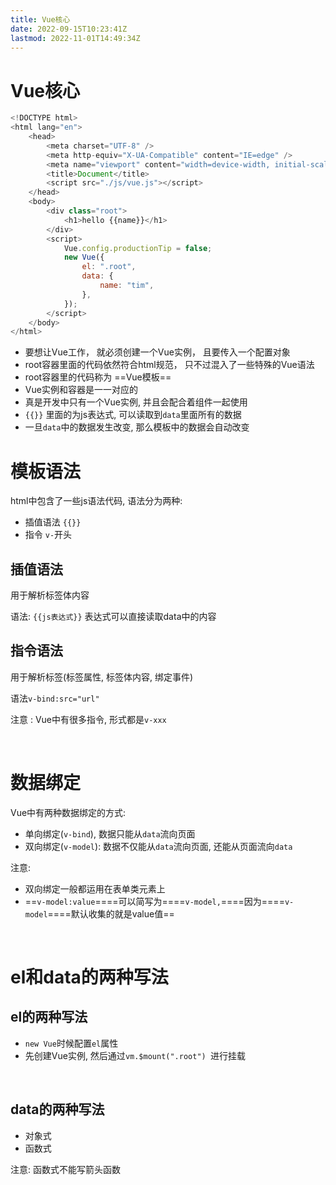 ```yaml
---
title: Vue核心
date: 2022-09-15T10:23:41Z
lastmod: 2022-11-01T14:49:34Z
---
```


# Vue核心

```js
<!DOCTYPE html>
<html lang="en">
    <head>
        <meta charset="UTF-8" />
        <meta http-equiv="X-UA-Compatible" content="IE=edge" />
        <meta name="viewport" content="width=device-width, initial-scale=1.0" />
        <title>Document</title>
        <script src="./js/vue.js"></script>
    </head>
    <body>
        <div class="root">
            <h1>hello {{name}}</h1>
        </div>
        <script>
            Vue.config.productionTip = false;
            new Vue({
                el: ".root",
                data: {
                    name: "tim",
                },
            });
        </script>
    </body>
</html>
```

* 要想让Vue工作， 就必须创建一个Vue实例， 且要传入一个配置对象
* root容器里面的代码依然符合html规范， 只不过混入了一些特殊的Vue语法
* root容器里的代码称为 ==Vue模板==
* Vue实例和容器是一一对应的
* 真是开发中只有一个Vue实例, 并且会配合着组件一起使用
* `{{}}` 里面的为js表达式, 可以读取到`data`里面所有的数据
* 一旦`data`中的数据发生改变, 那么模板中的数据会自动改变

# 模板语法

html中包含了一些js语法代码, 语法分为两种: 

* 插值语法 `{{}}`
* 指令 `v-`开头

## 插值语法

用于解析标签体内容

语法:  `{{js表达式}}` 表达式可以直接读取data中的内容

## 指令语法

用于解析标签(标签属性, 标签体内容, 绑定事件)

语法`v-bind:src="url"` 

注意 : Vue中有很多指令, 形式都是`v-xxx`

‍

# 数据绑定

Vue中有两种数据绑定的方式: 

* 单向绑定(`v-bind`), 数据只能从`data`流向页面
* 双向绑定(`v-model`): 数据不仅能从`data`流向页面, 还能从页面流向`data`

注意: 

* 双向绑定一般都运用在表单类元素上
* ==`v-model:value`==​==​ 可以简写为==​==`v-model,`==​==​ 因为==​==`v-model`==​==默认收集的就是value值==

‍

# el和data的两种写法

## el的两种写法

* ​`new Vue`​时候配置`el`​属性
* 先创建Vue实例, 然后通过`vm.$mount(".root") ​`​进行挂载

‍

## data的两种写法

* 对象式
* 函数式

注意: 函数式不能写箭头函数

‍
